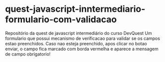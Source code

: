 # quest-javascript-inntermediario-formulario-com-validacao
Repositório da quest de javascript intermediário do curso DevQuest
Um formulario que possui mecanismo de verificacao para validar se os campos estao preenchidos. Caso nao esteja preenchido, apos clicar no botao enviar, 
o campo fica marcado com borda vermelha e aparece a mensagem de campo obrigatorio!
